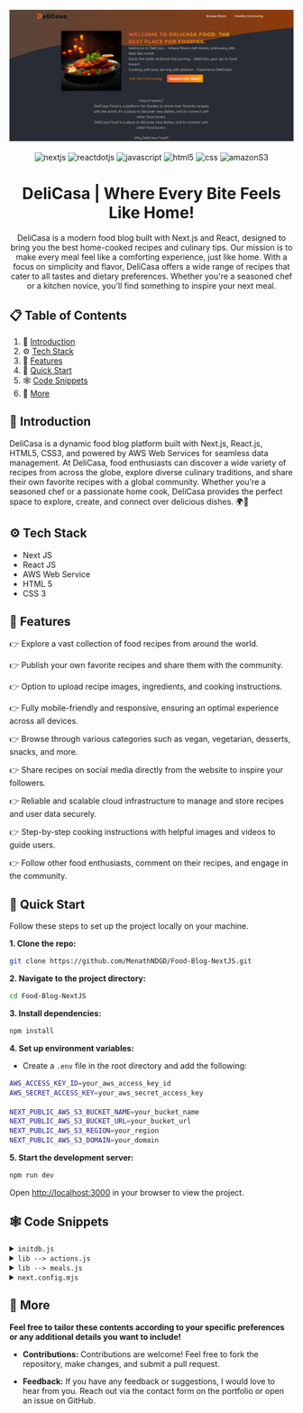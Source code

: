<div align="center">
  <br />
    <a href="https://food-blog-next-js-six.vercel.app/" target="_blank">
      <img src="./public/preview.png" alt="DeliCasa">
    </a>
  <br />

  <br />
  <div>
    <img src="https://img.shields.io/badge/Next-black?style=for-the-badge&logo=next.js&logoColor=white" alt="nextjs" />
    <img src="https://img.shields.io/badge/React%20JS-61DAFB.svg?style=for-the-badge&logo=React&logoColor=black" alt="reactdotjs" />
    <img src="https://img.shields.io/badge/JavaScript-F7DF1E.svg?style=for-the-badge&logo=JavaScript&logoColor=black" alt="javascript" />
    <img src="https://img.shields.io/badge/html5-%23E34F26.svg?style=for-the-badge&logo=html5&logoColor=white" alt="html5" />
    <img src="https://img.shields.io/badge/css3-%231572B6.svg?style=for-the-badge&logo=css3&logoColor=white" alt="css" />
    <img src="https://img.shields.io/badge/Amazon%20S3-FF9900?style=for-the-badge&logo=amazons3&logoColor=white" alt="amazonS3" />
  </div>

  <h1 align="center">DeliCasa | Where Every Bite Feels Like Home!</h1>

   <div align="center">
    DeliCasa is a modern food blog built with Next.js and React, designed to bring you the best home-cooked recipes and culinary tips. Our mission is to make every meal feel like a comforting experience, just like home. With a focus on simplicity and flavor, DeliCasa offers a wide range of recipes that cater to all tastes and dietary preferences. Whether you're a seasoned chef or a kitchen novice, you'll find something to inspire your next meal.
    </div>
</div>

## 📋 <a name="table">Table of Contents</a>

1. 🤖 [Introduction](#introduction)
2. ⚙️ [Tech Stack](#tech-stack)
3. 🔋 [Features](#features)
4. 🤸 [Quick Start](#quick-start)
5. 🕸️ [Code Snippets](#scode-nippets)
6. 🚀 [More](#more)

## <a name="introduction">🤖 Introduction</a>

DeliCasa is a dynamic food blog platform built with Next.js, React.js, HTML5, CSS3, and powered by AWS Web Services for seamless data management. At DeliCasa, food enthusiasts can discover a wide variety of recipes from across the globe, explore diverse culinary traditions, and share their own favorite recipes with a global community. Whether you're a seasoned chef or a passionate home cook, DeliCasa provides the perfect space to explore, create, and connect over delicious dishes. 🌍🍴

## <a name="tech-stack">⚙️ Tech Stack</a>

- Next JS
- React JS
- AWS Web Service
- HTML 5
- CSS 3

## <a name="features">🔋 Features</a>

👉 Explore a vast collection of food recipes from around the world.

👉 Publish your own favorite recipes and share them with the community.

👉 Option to upload recipe images, ingredients, and cooking instructions.

👉 Fully mobile-friendly and responsive, ensuring an optimal experience across all devices.

👉 Browse through various categories such as vegan, vegetarian, desserts, snacks, and more.

👉 Share recipes on social media directly from the website to inspire your followers.

👉 Reliable and scalable cloud infrastructure to manage and store recipes and user data securely.

👉 Step-by-step cooking instructions with helpful images and videos to guide users.

👉 Follow other food enthusiasts, comment on their recipes, and engage in the community.

## <a name="quick-start">🤸 Quick Start</a>

Follow these steps to set up the project locally on your machine.

**1. Clone the repo:**

```bash
git clone https://github.com/MenathNDGD/Food-Blog-NextJS.git
```

**2. Navigate to the project directory:**

```bash
cd Food-Blog-NextJS
```

**3. Install dependencies:**

```bash
npm install
```

**4. Set up environment variables:**

- Create a `.env` file in the root directory and add the following:

```bash
AWS_ACCESS_KEY_ID=your_aws_access_key_id
AWS_SECRET_ACCESS_KEY=your_aws_secret_access_key

NEXT_PUBLIC_AWS_S3_BUCKET_NAME=your_bucket_name
NEXT_PUBLIC_AWS_S3_BUCKET_URL=your_bucket_url
NEXT_PUBLIC_AWS_S3_REGION=your_region
NEXT_PUBLIC_AWS_S3_DOMAIN=your_domain
```

**5. Start the development server:**

```bash
npm run dev
```

Open [http://localhost:3000](http://localhost:3000) in your browser to view the project.

## <a name="code-snippets">🕸️ Code Snippets</a>

<details>
<summary><code>initdb.js</code></summary>

```javascript
const sql = require("better-sqlite3");
const db = sql("meals.db");

const dummyMeals = [
  {
    title: "Juicy Cheese Burger",
    mealId: "juicy-cheese-burger",
    image: "burger.jpg",
    summary:
      "A mouth-watering burger with a juicy beef patty and melted cheese, served in a soft bun.",
    instructions: `
      1. Prepare the patty:
         Mix 200g of ground beef with salt and pepper. Form into a patty.

      2. Cook the patty:
         Heat a pan with a bit of oil. Cook the patty for 2-3 minutes each side, until browned.

      3. Assemble the burger:
         Toast the burger bun halves. Place lettuce and tomato on the bottom half. Add the cooked patty and top with a slice of cheese.

      4. Serve:
         Complete the assembly with the top bun and serve hot.
    `,
    creator: "John Doe",
    creator_email: "johndoe@example.com",
  },
  {
    title: "Spicy Curry",
    mealId: "spicy-curry",
    image: "curry.jpg",
    summary:
      "A rich and spicy curry, infused with exotic spices and creamy coconut milk.",
    instructions: `
      1. Chop vegetables:
         Cut your choice of vegetables into bite-sized pieces.

      2. Sauté vegetables:
         In a pan with oil, sauté the vegetables until they start to soften.

      3. Add curry paste:
         Stir in 2 tablespoons of curry paste and cook for another minute.

      4. Simmer with coconut milk:
         Pour in 500ml of coconut milk and bring to a simmer. Let it cook for about 15 minutes.

      5. Serve:
         Enjoy this creamy curry with rice or bread.
    `,
    creator: "Max Schwarz",
    creator_email: "max@example.com",
  },
  {
    title: "Homemade Dumplings",
    mealId: "homemade-dumplings",
    image: "dumplings.jpg",
    summary:
      "Tender dumplings filled with savory meat and vegetables, steamed to perfection.",
    instructions: `
      1. Prepare the filling:
         Mix minced meat, shredded vegetables, and spices.

      2. Fill the dumplings:
         Place a spoonful of filling in the center of each dumpling wrapper. Wet the edges and fold to seal.

      3. Steam the dumplings:
         Arrange dumplings in a steamer. Steam for about 10 minutes.

      4. Serve:
         Enjoy these dumplings hot, with a dipping sauce of your choice.
    `,
    creator: "Emily Chen",
    creator_email: "emilychen@example.com",
  },
  {
    title: "Classic Mac n Cheese",
    mealId: "classic-mac-n-cheese",
    image: "macncheese.jpg",
    summary:
      "Creamy and cheesy macaroni, a comforting classic that's always a crowd-pleaser.",
    instructions: `
      1. Cook the macaroni:
         Boil macaroni according to package instructions until al dente.

      2. Prepare cheese sauce:
         In a saucepan, melt butter, add flour, and gradually whisk in milk until thickened. Stir in grated cheese until melted.

      3. Combine:
         Mix the cheese sauce with the drained macaroni.

      4. Bake:
         Transfer to a baking dish, top with breadcrumbs, and bake until golden.

      5. Serve:
         Serve hot, garnished with parsley if desired.
    `,
    creator: "Laura Smith",
    creator_email: "laurasmith@example.com",
  },
  {
    title: "Authentic Pizza",
    mealId: "authentic-pizza",
    image: "pizza.jpg",
    summary:
      "Hand-tossed pizza with a tangy tomato sauce, fresh toppings, and melted cheese.",
    instructions: `
      1. Prepare the dough:
         Knead pizza dough and let it rise until doubled in size.

      2. Shape and add toppings:
         Roll out the dough, spread tomato sauce, and add your favorite toppings and cheese.

      3. Bake the pizza:
         Bake in a preheated oven at 220°C for about 15-20 minutes.

      4. Serve:
         Slice hot and enjoy with a sprinkle of basil leaves.
    `,
    creator: "Mario Rossi",
    creator_email: "mariorossi@example.com",
  },
  {
    title: "Wiener Schnitzel",
    mealId: "wiener-schnitzel",
    image: "schnitzel.jpg",
    summary:
      "Crispy, golden-brown breaded veal cutlet, a classic Austrian dish.",
    instructions: `
      1. Prepare the veal:
         Pound veal cutlets to an even thickness.

      2. Bread the veal:
         Coat each cutlet in flour, dip in beaten eggs, and then in breadcrumbs.

      3. Fry the schnitzel:
      Heat oil in a pan and fry each schnitzel until golden brown on both sides.

      4. Serve:
      Serve hot with a slice of lemon and a side of potato salad or greens.
 `,
    creator: "Franz Huber",
    creator_email: "franzhuber@example.com",
  },
  {
    title: "Fresh Tomato Salad",
    mealId: "fresh-tomato-salad",
    image: "tomato-salad.jpg",
    summary:
      "A light and refreshing salad with ripe tomatoes, fresh basil, and a tangy vinaigrette.",
    instructions: `
      1. Prepare the tomatoes:
        Slice fresh tomatoes and arrange them on a plate.
    
      2. Add herbs and seasoning:
         Sprinkle chopped basil, salt, and pepper over the tomatoes.
    
      3. Dress the salad:
         Drizzle with olive oil and balsamic vinegar.
    
      4. Serve:
         Enjoy this simple, flavorful salad as a side dish or light meal.
    `,
    creator: "Sophia Green",
    creator_email: "sophiagreen@example.com",
  },
];

db.prepare(
  `
   CREATE TABLE IF NOT EXISTS meals (
       id INTEGER PRIMARY KEY AUTOINCREMENT,
       mealId TEXT NOT NULL UNIQUE,
       title TEXT NOT NULL,
       image TEXT NOT NULL,
       summary TEXT NOT NULL,
       instructions TEXT NOT NULL,
       creator TEXT NOT NULL,
       creator_email TEXT NOT NULL
    )
`
).run();

async function initData() {
  const stmt = db.prepare(`
      INSERT INTO meals VALUES (
         null,
         @mealId,
         @title,
         @image,
         @summary,
         @instructions,
         @creator,
         @creator_email
      )
   `);

  for (const meal of dummyMeals) {
    stmt.run(meal);
  }
}

initData();
```

</details>

<details>
<summary><code>lib --> actions.js</code></summary>

```javascript
"use server";

import { revalidatePath } from "next/cache";
import { redirect } from "next/navigation";
import { v4 as uuidv4 } from "uuid";

import { saveMeal } from "./meals";

function isInvalidText(text) {
  return !text || text.trim() === "";
}

export async function shareMeal(prevState, formData) {
  const errors = {};

  const meal = {
    title: formData.get("title"),
    summary: formData.get("summary"),
    instructions: formData.get("instructions"),
    image: formData.get("image"),
    creator: formData.get("name"),
    creator_email: formData.get("email"),
    mealId: uuidv4(),
  };

  if (isInvalidText(meal.title)) errors.title = "Title is required!";
  if (isInvalidText(meal.summary)) errors.summary = "Summary is required!";
  if (isInvalidText(meal.instructions))
    errors.instructions = "Instructions are required!";
  if (isInvalidText(meal.creator)) errors.creator = "Your name is required!";

  if (isInvalidText(meal.creator_email)) {
    errors.creator_email = "Email is required!";
  } else if (!meal.creator_email.includes("@")) {
    errors.creator_email = "Invalid email format!";
  }

  if (!meal.image || meal.image.size === 0) {
    errors.image = "Image is required!";
  }

  if (Object.keys(errors).length > 0) {
    return { errors };
  }

  await saveMeal(meal);
  revalidatePath("/", "layout");
  redirect("/meals");
}
```

</details>

<details>
<summary><code>lib --> meals.js</code></summary>

```javascript
import { S3 } from "@aws-sdk/client-s3";

import sql from "better-sqlite3";
import slugify from "slugify";
import xss from "xss";

const s3 = new S3({
  region: process.env.NEXT_PUBLIC_AWS_S3_REGION,
});

const db = sql("meals.db");

export async function getMeals() {
  return db.prepare("SELECt * FROM meals").all();
}

export function getMealDetails(mealId) {
  return db.prepare("SELECT * FROM meals WHERE mealId = ?").get(mealId);
}

export async function saveMeal(meal) {
  meal.slug = slugify(meal.title, { lower: true });
  meal.instructions = xss(meal.instructions);

  const extension = meal.image.name.split(".").pop();
  const fileName = `${meal.slug}.${extension}`;

  const bufferedImage = await meal.image.arrayBuffer();

  try {
    await s3.putObject({
      Bucket: process.env.NEXT_PUBLIC_AWS_S3_BUCKET_NAME,
      Key: fileName,
      Body: Buffer.from(bufferedImage),
      ContentType: meal.image.type,
    });

    meal.image = fileName;

    db.prepare(
      `
      INSERT INTO meals
        (title, summary, instructions, creator, creator_email, image, mealId)
      VALUES (
        @title,
        @summary,
        @instructions,
        @creator,
        @creator_email,
        @image,
        @mealId
      )
    `
    ).run(meal);
  } catch (error) {
    console.error("Error uploading image to S3:", error);
    throw new Error("Failed to upload image to S3.");
  }
}
```

</details>

<details>
<summary><code>next.config.mjs</code></summary>

```javascript
/** @type {import('next').NextConfig} */
const nextConfig = {
  images: {
    domains: [process.env.NEXT_PUBLIC_AWS_S3_DOMAIN],
  },
};

export default nextConfig;
```

</details>

## <a name="more">🚀 More</a>

**Feel free to tailor these contents according to your specific preferences or any additional details you want to include!**

- **Contributions:** Contributions are welcome! Feel free to fork the repository, make changes, and submit a pull request.

- **Feedback:** If you have any feedback or suggestions, I would love to hear from you. Reach out via the contact form on the portfolio or open an issue on GitHub.

